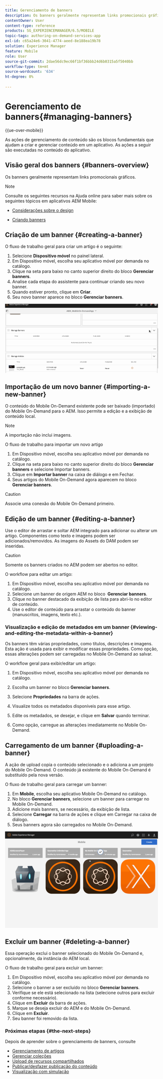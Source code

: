 ```yaml
---
title: Gerenciamento de banners
description: Os banners geralmente representam links promocionais gráficos. Siga esta página para saber mais.
contentOwner: User
content-type: reference
products: SG_EXPERIENCEMANAGER/6.5/MOBILE
topic-tags: authoring-on-demand-services-app
exl-id: c65a24e6-3041-4774-aeed-8e188ea19b78
solution: Experience Manager
feature: Mobile
role: User
source-git-commit: 2dae56dc9ec66f1bf36bbb24d6b0315a5f5040bb
workflow-type: tm+mt
source-wordcount: '634'
ht-degree: 0%

---
```


# Gerenciamento de banners{#managing-banners}

{{ue-over-mobile}}

As ações de gerenciamento de conteúdo são os blocos fundamentais que ajudam a criar e gerenciar conteúdo em um aplicativo. As ações a seguir são executadas no conteúdo do aplicativo.

## Visão geral dos banners {#banners-overview}

Os banners geralmente representam links promocionais gráficos.

>[!NOTE]
>
>Consulte os seguintes recursos na Ajuda online para saber mais sobre os seguintes tópicos em aplicativos AEM Mobile:
>
>* [Considerações sobre o design](https://helpx.adobe.com/br/digital-publishing-solution/help/design-app.html)
>
>* [Criando banners](https://helpx.adobe.com/br/digital-publishing-solution/help/creating-banners.html)
>

## Criação de um banner {#creating-a-banner}

O fluxo de trabalho geral para criar um artigo é o seguinte:

1. Selecione **Dispositivo móvel** no painel lateral.
1. Em Dispositivo móvel, escolha seu aplicativo móvel por demanda no catálogo.
1. Clique na seta para baixo no canto superior direito do bloco **Gerenciar banners**.
1. Analise cada etapa do assistente para continuar criando seu novo banner.
1. Quando estiver pronto, clique em **Criar**.
1. Seu novo banner aparece no bloco **Gerenciar banners**.

![chlimage_1-6](assets/chlimage_1-6.gif)

## Importação de um novo banner {#importing-a-new-banner}

O conteúdo do Mobile On-Demand existente pode ser baixado (importado) do Mobile On-Demand para o AEM. Isso permite a edição e a exibição de conteúdo local.

>[!NOTE]
>
>A importação não inclui imagens.

O fluxo de trabalho para importar um novo artigo

1. Em Dispositivo móvel, escolha seu aplicativo móvel por demanda no catálogo.
1. Clique na seta para baixo no canto superior direito do bloco **Gerenciar banners** e selecione Importar banners.
1. Clique em **Importar banner** na caixa de diálogo e em Fechar.
1. Seus artigos do Mobile On-Demand agora aparecem no bloco **Gerenciar banners**.

>[!CAUTION]
>
>Associe uma conexão do Mobile On-Demand primeiro.

## Edição de um banner {#editing-a-banner}

Use o editor de arrastar e soltar AEM integrado para adicionar ou alterar um artigo. Componentes como texto e imagens podem ser adicionados/removidos. As imagens do Assets do DAM podem ser inseridas.

>[!CAUTION]
>
>Somente os banners criados no AEM podem ser abertos no editor.

O workflow para editar um artigo:

1. Em Dispositivo móvel, escolha seu aplicativo móvel por demanda no catálogo.
1. Selecione um banner de origem AEM no bloco **&#x200B; Gerenciar banners**.
1. Clique no banner destacado da exibição de lista para abri-lo no editor de conteúdo.
1. Use o editor de conteúdo para arrastar o conteúdo do banner (manuscritos, imagens, texto etc.).

### Visualização e edição de metadados em um banner {#viewing-and-editing-the-metadata-within-a-banner}

Os banners têm várias propriedades, como títulos, descrições e imagens. Esta ação é usada para exibir e modificar essas propriedades. Como opção, essas alterações podem ser carregadas no Mobile On-Demand ao salvar.

O workflow geral para exibir/editar um artigo:

1. Em Dispositivo móvel, escolha seu aplicativo móvel por demanda no catálogo.
1. Escolha um banner no bloco **Gerenciar banners**.

1. Selecione **Propriedades** na barra de ações.
1. Visualize todos os metadados disponíveis para esse artigo.
1. Edite os metadados, se desejar, e clique em **Salvar** quando terminar.
1. Como opção, carregue as alterações imediatamente no Mobile On-Demand.

## Carregamento de um banner {#uploading-a-banner}

A ação de upload copia o conteúdo selecionado e o adiciona a um projeto do Mobile On-Demand. O conteúdo já existente do Mobile On-Demand é substituído pela nova versão.

O fluxo de trabalho geral para carregar um banner:

1. Em **Mobile**, escolha seu aplicativo Mobile On-Demand no catálogo.
1. No bloco **Gerenciar banners**, selecione um banner para carregar no Mobile On-Demand.
1. Adicione mais banners, se necessário, da exibição de lista.
1. Selecione **Carregar** na barra de ações e clique em Carregar na caixa de diálogo.
1. Seus banners agora são carregados no Mobile On-Demand.

![chlimage_1-7](assets/chlimage_1-7.gif)

## Excluir um banner {#deleting-a-banner}

Essa operação exclui o banner selecionado do Mobile On-Demand e, opcionalmente, da instância do AEM local.

O fluxo de trabalho geral para excluir um banner:

1. Em Dispositivo móvel, escolha seu aplicativo móvel por demanda no catálogo.
1. Selecione o banner a ser excluído no bloco **Gerenciar banners**.
1. Verifique se ele está selecionado na lista (selecione outros para excluir conforme necessário).
1. Clique em **Excluir** da barra de ações.
1. Marque se deseja excluir do AEM e do Mobile On-Demand.
1. Clique em **Excluir**.
1. Seu banner foi removido da lista.

### Próximas etapas {#the-next-steps}

Depois de aprender sobre o gerenciamento de banners, consulte

* [Gerenciamento de artigos](/help/mobile/mobile-on-demand-managing-articles.md)
* [Gerenciar coleções](/help/mobile/mobile-on-demand-managing-collections.md)
* [Upload de recursos compartilhados](/help/mobile/mobile-on-demand-shared-resources.md)
* [Publicar/desfazer publicação do conteúdo](/help/mobile/mobile-on-demand-publishing-unpublishing.md)
* [Visualização com simulação](/help/mobile/aem-mobile-manage-ondemand-services.md)
